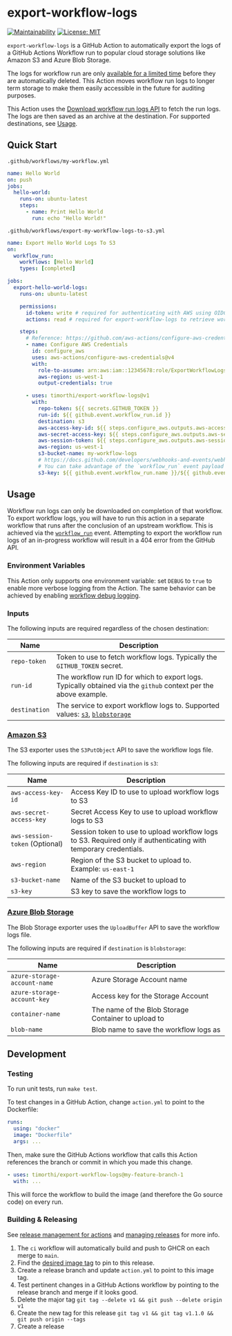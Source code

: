 # export-workflow-logs

[![Maintainability](https://api.codeclimate.com/v1/badges/adf5dcf95b53da6c741f/maintainability)](https://codeclimate.com/github/timorthi/export-workflow-logs/maintainability) [![License: MIT](https://img.shields.io/badge/License-MIT-yellow.svg)](https://opensource.org/licenses/MIT)

`export-workflow-logs` is a GitHub Action to automatically export the logs of a GitHub Actions Workflow run to popular cloud storage solutions like Amazon S3 and Azure Blob Storage.

The logs for workflow run are only [available for a limited time](https://docs.github.com/en/organizations/managing-organization-settings/configuring-the-retention-period-for-github-actions-artifacts-and-logs-in-your-organization) before they are automatically deleted. This Action moves workflow run logs to longer term storage to make them easily accessible in the future for auditing purposes.

This Action uses the [Download workflow run logs API](https://docs.github.com/en/rest/actions/workflow-runs?apiVersion=2022-11-28#download-workflow-run-logs) to fetch the run logs. The logs are then saved as an archive at the destination. For supported destinations, see [Usage](#usage).

## Quick Start

`.github/workflows/my-workflow.yml`

```yml
name: Hello World
on: push
jobs:
  hello-world:
    runs-on: ubuntu-latest
    steps:
      - name: Print Hello World
        run: echo "Hello World!"
```

`.github/workflows/export-my-workflow-logs-to-s3.yml`

```yml
name: Export Hello World Logs To S3
on:
  workflow_run:
    workflows: [Hello World]
    types: [completed]

jobs:
  export-hello-world-logs:
    runs-on: ubuntu-latest

    permissions:
      id-token: write # required for authenticating with AWS using OIDC
      actions: read # required for export-workflow-logs to retrieve workflow logs

    steps:
      # Reference: https://github.com/aws-actions/configure-aws-credentials/tree/main#retrieving-credentials-from-step-output-assumerole-with-temporary-credentials
      - name: Configure AWS Credentials
        id: configure_aws
        uses: aws-actions/configure-aws-credentials@v4
        with:
          role-to-assume: arn:aws:iam::12345678:role/ExportWorkflowLogsRole
          aws-region: us-west-1
          output-credentials: true

      - uses: timorthi/export-workflow-logs@v1
        with:
          repo-token: ${{ secrets.GITHUB_TOKEN }}
          run-id: ${{ github.event.workflow_run.id }}
          destination: s3
          aws-access-key-id: ${{ steps.configure_aws.outputs.aws-access-key-id }}
          aws-secret-access-key: ${{ steps.configure_aws.outputs.aws-secret-access-key }}
          aws-session-token: ${{ steps.configure_aws.outputs.aws-session-token }}
          aws-region: us-west-1
          s3-bucket-name: my-workflow-logs
          # https://docs.github.com/developers/webhooks-and-events/webhooks/webhook-events-and-payloads?actionType=requested#workflow_run
          # You can take advantage of the `workflow_run` event payload to generate a unique name for the exported logs:
          s3-key: ${{ github.event.workflow_run.name }}/${{ github.event.workflow_run.created_at }}-runId-${{ github.event.workflow_run.id }}.zip
```

## Usage

Workflow run logs can only be downloaded on completion of that workflow. To export workflow logs, you will have to run this action in a separate workflow that runs after the conclusion of an upstream workflow. This is achieved via the [`workflow_run`](https://docs.github.com/en/actions/using-workflows/events-that-trigger-workflows#workflow_run) event. Attempting to export the workflow run logs of an in-progress workflow will result in a 404 error from the GitHub API.

### Environment Variables

This Action only supports one environment variable: set `DEBUG` to `true` to enable more verbose logging from the Action. The same behavior can be achieved by enabling [workflow debug logging](https://docs.github.com/en/actions/monitoring-and-troubleshooting-workflows/enabling-debug-logging).

### Inputs

The following inputs are required regardless of the chosen destination:

| Name          | Description                                                                                                        |
| ------------- | ------------------------------------------------------------------------------------------------------------------ |
| `repo-token`  | Token to use to fetch workflow logs. Typically the `GITHUB_TOKEN` secret.                                          |
| `run-id`      | The workflow run ID for which to export logs. Typically obtained via the `github` context per the above example.   |
| `destination` | The service to export workflow logs to. Supported values: [`s3`](#amazon-s3), [`blobstorage`](#azure-blob-storage) |

### [Amazon S3](https://aws.amazon.com/s3/)

The S3 exporter uses the `S3PutObject` API to save the workflow logs file.

The following inputs are required if `destination` is `s3`:

| Name                           | Description                                                                                                     |
| ------------------------------ | --------------------------------------------------------------------------------------------------------------- |
| `aws-access-key-id`            | Access Key ID to use to upload workflow logs to S3                                                              |
| `aws-secret-access-key`        | Secret Access Key to use to upload workflow logs to S3                                                          |
| `aws-session-token` (Optional) | Session token to use to upload workflow logs to S3. Required only if authenticating with temporary credentials. |
| `aws-region`                   | Region of the S3 bucket to upload to. Example: `us-east-1`                                                      |
| `s3-bucket-name`               | Name of the S3 bucket to upload to                                                                              |
| `s3-key`                       | S3 key to save the workflow logs to                                                                             |

### [Azure Blob Storage](https://azure.microsoft.com/en-us/products/storage/blobs/)

The Blob Storage exporter uses the `UploadBuffer` API to save the workflow logs file.

The following inputs are required if `destination` is `blobstorage`:

| Name                         | Description                                         |
| ---------------------------- | --------------------------------------------------- |
| `azure-storage-account-name` | Azure Storage Account name                          |
| `azure-storage-account-key`  | Access key for the Storage Account                  |
| `container-name`             | The name of the Blob Storage Container to upload to |
| `blob-name`                  | Blob name to save the workflow logs as              |

## Development

### Testing

To run unit tests, run `make test`.

To test changes in a GitHub Action, change `action.yml` to point to the Dockerfile:

```yml
runs:
  using: "docker"
  image: "Dockerfile"
  args: ...
```

Then, make sure the GitHub Actions workflow that calls this Action references the branch or commit in which you made this change.

```yml
- uses: timorthi/export-workflow-logs@my-feature-branch-1
  with: ...
```

This will force the workflow to build the image (and therefore the Go source code) on every run.

### Building & Releasing

See [release management for actions](https://docs.github.com/en/actions/creating-actions/about-custom-actions#using-release-management-for-actions) and [managing releases](https://docs.github.com/en/repositories/releasing-projects-on-github/managing-releases-in-a-repository#about-release-management) for more info.

1. The `ci` workflow will automatically build and push to GHCR on each merge to `main`.
2. Find the [desired image tag](https://github.com/timorthi/export-workflow-logs/pkgs/container/export-workflow-logs) to pin to this release.
3. Create a release branch and update `action.yml` to point to this image tag.
4. Test pertinent changes in a GitHub Actions workflow by pointing to the release branch and merge if it looks good.
5. Delete the major tag `git tag --delete v1 && git push --delete origin v1`
6. Create the new tag for this release `git tag v1 && git tag v1.1.0 && git push origin --tags`
7. Create a release
